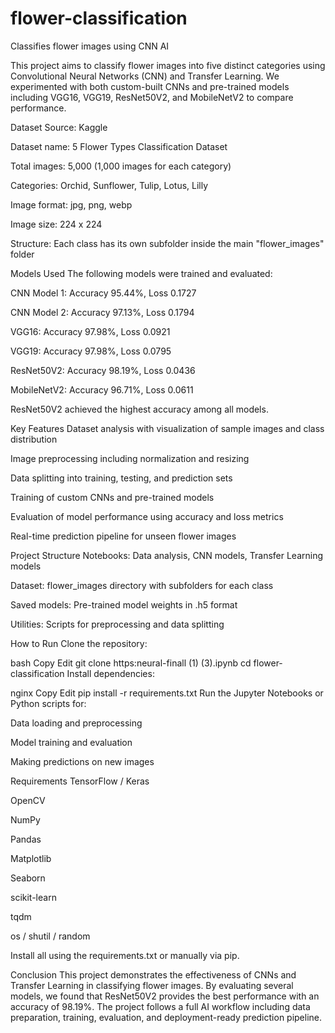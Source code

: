 # flower-classification
Classifies flower images using CNN AI

This project aims to classify flower images into five distinct categories using Convolutional Neural Networks (CNN) and Transfer Learning. We experimented with both custom-built CNNs and pre-trained models including VGG16, VGG19, ResNet50V2, and MobileNetV2 to compare performance.

 Dataset 
Source: Kaggle

Dataset name: 5 Flower Types Classification Dataset

Total images: 5,000 (1,000 images for each category)

Categories: Orchid, Sunflower, Tulip, Lotus, Lilly

Image format: jpg, png, webp

Image size: 224 x 224

Structure: Each class has its own subfolder inside the main "flower_images" folder

Models Used
The following models were trained and evaluated:

CNN Model 1: Accuracy 95.44%, Loss 0.1727

CNN Model 2: Accuracy 97.13%, Loss 0.1794

VGG16: Accuracy 97.98%, Loss 0.0921

VGG19: Accuracy 97.98%, Loss 0.0795

ResNet50V2: Accuracy 98.19%, Loss 0.0436

MobileNetV2: Accuracy 96.71%, Loss 0.0611

ResNet50V2 achieved the highest accuracy among all models.

Key Features
Dataset analysis with visualization of sample images and class distribution

Image preprocessing including normalization and resizing

Data splitting into training, testing, and prediction sets

Training of custom CNNs and pre-trained models

Evaluation of model performance using accuracy and loss metrics

Real-time prediction pipeline for unseen flower images

Project Structure
Notebooks: Data analysis, CNN models, Transfer Learning models

Dataset: flower_images directory with subfolders for each class

Saved models: Pre-trained model weights in .h5 format

Utilities: Scripts for preprocessing and data splitting

How to Run
Clone the repository:

bash
Copy
Edit
git clone https:neural-finall (1) (3).ipynb
cd flower-classification
Install dependencies:

nginx
Copy
Edit
pip install -r requirements.txt
Run the Jupyter Notebooks or Python scripts for:

Data loading and preprocessing

Model training and evaluation

Making predictions on new images

Requirements
TensorFlow / Keras

OpenCV

NumPy

Pandas

Matplotlib

Seaborn

scikit-learn

tqdm

os / shutil / random

Install all using the requirements.txt or manually via pip.

Conclusion
This project demonstrates the effectiveness of CNNs and Transfer Learning in classifying flower images. By evaluating several models, we found that ResNet50V2 provides the best performance with an accuracy of 98.19%. The project follows a full AI workflow including data preparation, training, evaluation, and deployment-ready prediction pipeline.

 

